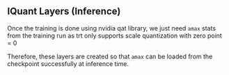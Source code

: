 ## IQuant Layers (Inference)

Once the training is done using nvidia qat library, we just need `amax` stats from the training run as trt only supports scale quantization with zero point = 0

Therefore, these layers are created so that `amax` can be loaded from the checkpoint successfully at inference time. 
